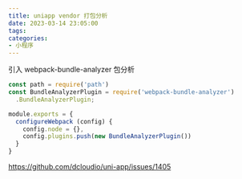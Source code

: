 ```yaml
---
title: uniapp vendor 打包分析
date: 2023-03-14 23:05:00
tags:
categories:
- 小程序
---
```



引入 webpack-bundle-analyzer 包分析
```javascript
const path = require('path')
const BundleAnalyzerPlugin = require('webpack-bundle-analyzer')
  .BundleAnalyzerPlugin;

module.exports = {
  configureWebpack (config) {
    config.node = {},
    config.plugins.push(new BundleAnalyzerPlugin())
  }
}
```

<https://github.com/dcloudio/uni-app/issues/1405>